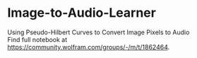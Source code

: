 # Image-to-Audio-Learner
Using Pseudo-Hilbert Curves to Convert Image Pixels to Audio<br/>
Find full notebook at https://community.wolfram.com/groups/-/m/t/1862464.
